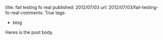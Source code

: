 title: fail testing fo real
published: 2012/07/03
url: 2012/07/03/fail-testing-fo-real
comments: True
tags:
- blog

Heres is the post body.